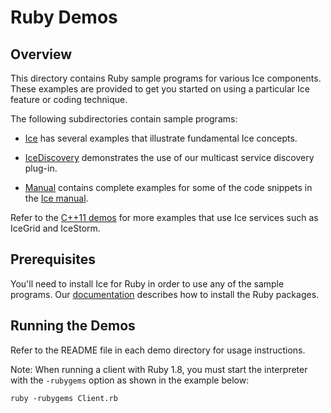 # Ruby Demos

## Overview

This directory contains Ruby sample programs for various Ice components. These
examples are provided to get you started on using a particular Ice feature or
coding technique.

The following subdirectories contain sample programs:

- [Ice](./Ice) has several examples that illustrate fundamental Ice concepts.

- [IceDiscovery](./IceDiscovery) demonstrates the use of our multicast service
discovery plug-in.

- [Manual](./Manual) contains complete examples for some of the code snippets
in the [Ice manual][1].

Refer to the [C++11 demos](../cpp11) for more examples that use Ice services
such as IceGrid and IceStorm.

## Prerequisites

You'll need to install Ice for Ruby in order to use any of the sample programs.
Our [documentation][2] describes how to install the Ruby packages.

## Running the Demos

Refer to the README file in each demo directory for usage instructions.

Note: When running a client with Ruby 1.8, you must start the interpreter with
the `-rubygems` option as shown in the example below:

    ruby -rubygems Client.rb

[1]: https://doc.zeroc.com/display/Ice37/Ice+Manual
[2]: https://doc.zeroc.com/display/Rel/Using+the+Ruby+Distribution+for+Ice+3.7.1
